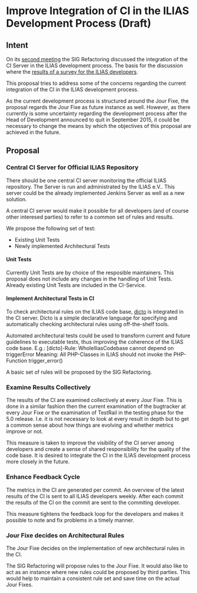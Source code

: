 # Improve Integration of CI in the ILIAS Development Process (Draft)

## Intent

On its [second meeting](http://www.ilias.de/docu/goto_docu_file_4640_download.html) 
the SIG Refactoring discussed the integration of the CI Server in the ILIAS
development process. The basis for the discussion where the [results of a survey for the ILIAS developers](http://www.ilias.de/docu/goto_docu_file_4607_download.html).

This proposal tries to address some of the concerns regarding the current integration of the CI in the ILIAS development process.

As the current development process is structured around the Jour Fixe, the proposal regards the Jour Fixe as future instance as well. However, as there currently is some uncertainty regarding the development process after the Head of Development announced to quit in September 2015, it could be necessary to change the means by which the objectives of this proposal are achieved in the future.

## Proposal

### Central CI Server for Official ILIAS Repository
There should be one central CI server monitoring the official ILIAS repository. The
Server is run and administrated by the ILIAS e.V.. This server could be the already
implemented Jenkins Server as well as a new solution.

A central CI server would make it possible for all developers (and of course other
interesed parties) to refer to a common set of rules and results. 

We propose the following set of test:
- Existing Unit Tests
- Newly implemented Architectural Tests

#### Unit Tests
Currently Unit Tests are by choice of the resposible maintainers. This proposal does not include any changes in the handling of Unit Tests. Already existing Unit Tests are included in the CI-Service.

#### Implement Architectural Tests in CI
To check architectural rules on the ILIAS code base, [dicto](http://scg.unibe.ch/dicto/) is integrated in the CI server. Dicto is a simple declarative language for specifying and automatically checking architectural rules using off-the-shelf tools.

Automated architectural tests could be used to transform current and future guidelines to executable tests, thus improving the coherence of the ILIAS code base. E.g.: 
[dicto]-Rule: WholeIliasCodebase cannot depend on triggerError
Meaning: All PHP-Classes in ILIAS should not invoke the PHP-Function trigger_error()  

A basic set of rules will be proposed by the SIG Refactoring.

### Examine Results Collectively
The results of the CI are examined collectively at every Jour Fixe. This is done in
a similar fashion then the current examination of the bugtracker at every Jour Fixe
or the examination of TestRail in the testing phase for the 5.0 release.
I.e. it is not necessary to look at every result in depth but to get a common sense
about how things are evolving and whether metrics improve or not. 

This measure is taken to improve the visibility of the CI server among developers
and create a sense of shared responsibility for the quality of the code base. It is
desired to integrate the CI in the ILIAS development process more closely in the 
future.

### Enhance Feedback Cycle 
The metrics in the CI are generated per commit. An overview of the latest results of the CI is sent to all ILIAS developers weekly. After each commit the results of the CI on the commit are sent to the commiting developer.

This measure tightens the feedback loop for the developers and makes it possible to note and fix problems in a timely manner.

### Jour Fixe decides on Architectural Rules 
The Jour Fixe decides on the implementation of new architectural rules in the CI. 

The SIG Refactoring will propose rules to the Jour Fixe. It would also like to act as an instance where new rules could be proposed by third parties. This would help to maintain a consistent rule set and save time on the actual Jour Fixes.

